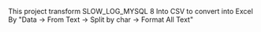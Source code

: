 This project transform SLOW_LOG_MYSQL 8
Into CSV to convert into Excel
By "Data -> From Text -> Split by char -> Format All Text"